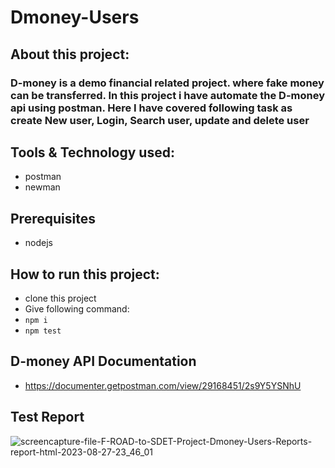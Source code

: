 # Dmoney-Users

## About this project:
### D-money is a demo financial related project. where fake money can be transferred. In this project i have automate the D-money api using postman. Here I have covered following task as create New user, Login, Search user, update and delete user

## Tools & Technology used:
- postman
- newman

## Prerequisites
- nodejs

## How to run this project:
- clone this project
- Give following command:
- ``` npm i ```
-  ``` npm test ```

## D-money API Documentation
- https://documenter.getpostman.com/view/29168451/2s9Y5YSNhU

## Test Report
![screencapture-file-F-ROAD-to-SDET-Project-Dmoney-Users-Reports-report-html-2023-08-27-23_46_01](https://github.com/fahimmahatab/Dmoney-Users/assets/43899673/07eaeb30-ad9c-42a9-abb3-9c313d2f075c)
